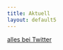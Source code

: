 ```yaml
---
title: Aktuell
layout: default5
---
```

<div class="twitter">

<ul class="twitter"></ul>
</div>
<div>
<a href="http://twitter.com/Elfenrausch">alles bei Twitter</a>
</div>
